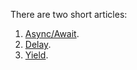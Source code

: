 There are two short articles:

1. [Async/Await](./Async-Await.md).
1. [Delay](./Delay.md).
1. [Yield](./Yield.md).
